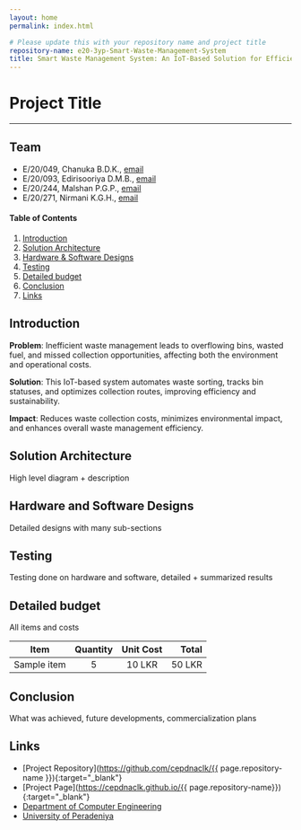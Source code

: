 ```yaml
---
layout: home
permalink: index.html

# Please update this with your repository name and project title
repository-name: e20-3yp-Smart-Waste-Management-System
title: Smart Waste Management System: An IoT-Based Solution for Efficient Garbage Sorting and Collection
---
```


[comment]: # "This is the standard layout for the project, but you can clean this and use your own template"

# Project Title

---

## Team
-  E/20/049, Chanuka B.D.K., [email](mailto:e20049@eng.pdn.ac.lk)
-  E/20/093, Edirisooriya D.M.B., [email](mailto:e20093@eng.pdn.ac.lk)
-  E/20/244, Malshan P.G.P., [email](mailto:e20244@eng.pdn.ac.lk)
-  E/20/271, Nirmani K.G.H., [email](mailto:e20271@eng.pdn.ac.lk)

<!-- Image (photo/drawing of the final hardware) should be here -->

<!-- This is a sample image, to show how to add images to your page. To learn more options, please refer [this](https://projects.ce.pdn.ac.lk/docs/faq/how-to-add-an-image/) -->

<!-- ![Sample Image](./images/sample.png) -->

#### Table of Contents
1. [Introduction](#introduction)
2. [Solution Architecture](#solution-architecture )
3. [Hardware & Software Designs](#hardware-and-software-designs)
4. [Testing](#testing)
5. [Detailed budget](#detailed-budget)
6. [Conclusion](#conclusion)
7. [Links](#links)

## Introduction

**Problem**: Inefficient waste management leads to overflowing bins, wasted fuel, and missed collection opportunities, affecting both the environment and operational costs.

**Solution**: This IoT-based system automates waste sorting, tracks bin statuses, and optimizes collection routes, improving efficiency and sustainability.

**Impact**: Reduces waste collection costs, minimizes environmental impact, and enhances overall waste management efficiency.


## Solution Architecture

High level diagram + description

## Hardware and Software Designs

Detailed designs with many sub-sections

## Testing

Testing done on hardware and software, detailed + summarized results

## Detailed budget

All items and costs

| Item          | Quantity  | Unit Cost  | Total  |
| ------------- |:---------:|:----------:|-------:|
| Sample item   | 5         | 10 LKR     | 50 LKR |

## Conclusion

What was achieved, future developments, commercialization plans

## Links

- [Project Repository](https://github.com/cepdnaclk/{{ page.repository-name }}){:target="_blank"}
- [Project Page](https://cepdnaclk.github.io/{{ page.repository-name}}){:target="_blank"}
- [Department of Computer Engineering](http://www.ce.pdn.ac.lk/)
- [University of Peradeniya](https://eng.pdn.ac.lk/)

[//]: # (Please refer this to learn more about Markdown syntax)
[//]: # (https://github.com/adam-p/markdown-here/wiki/Markdown-Cheatsheet)
